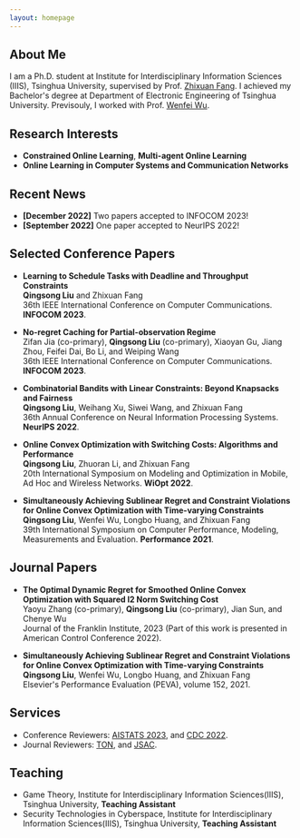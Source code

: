 ```yaml
---
layout: homepage
---
```


## About Me

I am a Ph.D. student at Institute for Interdisciplinary Information Sciences (IIIS), Tsinghua University, supervised by Prof. [Zhixuan Fang](https://people.iiis.tsinghua.edu.cn/~fang/). I achieved my Bachelor's degree at Department of Electronic Engineering of Tsinghua University. Previsouly, I worked with Prof. [Wenfei Wu](https://wenfei-wu.github.io/).

## Research Interests

- **Constrained Online Learning**, **Multi-agent Online Learning**
- **Online Learning in Computer Systems and Communication Networks**

## Recent News

- **[December 2022]** Two papers accepted to INFOCOM 2023!
- **[September 2022]** One paper accepted to NeurIPS 2022!


## Selected Conference Papers






- **Learning to Schedule Tasks with Deadline and Throughput Constraints**
  <br>
  **Qingsong Liu** and Zhixuan Fang
  <br>
  36th IEEE International Conference on Computer Communications. **INFOCOM 2023**.

- **No-regret Caching for Partial-observation Regime**
  <br>
  Zifan Jia (co-primary), **Qingsong Liu** (co-primary), Xiaoyan Gu, Jiang Zhou, Feifei Dai, Bo Li, and Weiping Wang
  <br>
  36th IEEE International Conference on Computer Communications. **INFOCOM 2023**.


- **Combinatorial Bandits with Linear Constraints: Beyond Knapsacks and Fairness**
  <br>
  **Qingsong Liu**, Weihang Xu, Siwei Wang, and Zhixuan Fang
  <br>
  36th Annual Conference on Neural Information Processing Systems. **NeurIPS 2022**.

- **Online Convex Optimization with Switching Costs: Algorithms and Performance**
  <br>
  **Qingsong Liu**, Zhuoran Li, and Zhixuan Fang
  <br>
  20th International Symposium on Modeling and Optimization in Mobile, Ad Hoc and Wireless Networks. **WiOpt 2022**.

  
- **Simultaneously Achieving Sublinear Regret and Constraint Violations for Online Convex Optimization with Time-varying Constraints**
  <br>
  **Qingsong Liu**, Wenfei Wu, Longbo Huang, and Zhixuan Fang
  <br>
  39th International Symposium on Computer Performance, Modeling, Measurements and Evaluation. **Performance 2021**.
  
 
  
## Journal Papers

- **The Optimal Dynamic Regret for Smoothed Online Convex Optimization with Squared l2 Norm Switching Cost**
  <br>
  Yaoyu Zhang (co-primary), **Qingsong Liu** (co-primary), Jian Sun, and Chenye Wu
  <br>
  Journal of the Franklin Institute, 2023 (Part of this work is presented in American Control Conference 2022).

- **Simultaneously Achieving Sublinear Regret and Constraint Violations for Online Convex Optimization with Time-varying Constraints**
  <br>
  **Qingsong Liu**, Wenfei Wu, Longbo Huang, and Zhixuan Fang
  <br>
  Elsevier's Performance Evaluation (PEVA), volume 152, 2021.


  

## Services

- Conference Reviewers: [AISTATS 2023](https://virtual.aistats.org/), and [CDC 2022](https://cdc2022.ieeecss.org/).
- Journal Reviewers: [TON](https://newslab.ece.ohio-state.edu/ton/), and [JSAC](https://www.comsoc.org/publications/journals/ieee-jsac).

## Teaching

- Game Theory, Institute for Interdisciplinary Information Sciences(IIIS), Tsinghua University, **Teaching Assistant**
- Security Technologies in Cyberspace, Institute for Interdisciplinary Information Sciences(IIIS), Tsinghua University, **Teaching Assistant**
